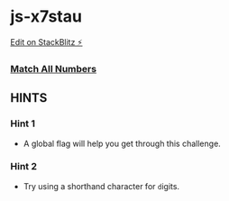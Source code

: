 # js-x7stau

[Edit on StackBlitz ⚡️](https://stackblitz.com/edit/js-x7stau)

### [Match All Numbers](https://www.freecodecamp.org/learn/javascript-algorithms-and-data-structures/regular-expressions/match-all-numbers)

## HINTS
### Hint 1
- A global flag will help you get through this challenge.
### Hint 2
- Try using a shorthand character for `d`igits.
